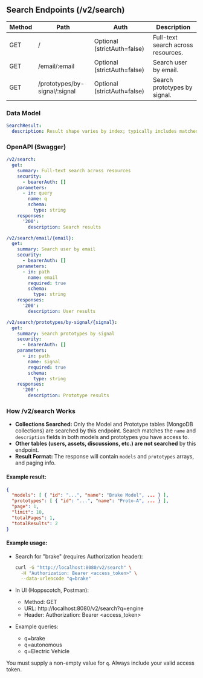 ## Search Endpoints (/v2/search)

| Method | Path | Auth | Description |
|---|---|---|---|
| GET | / | Optional (strictAuth=false) | Full-text search across resources. |
| GET | /email/:email | Optional (strictAuth=false) | Search user by email. |
| GET | /prototypes/by-signal/:signal | Optional (strictAuth=false) | Search prototypes by signal. |

### Data Model

```yaml
SearchResult:
  description: Result shape varies by index; typically includes matched documents and metadata
```

### OpenAPI (Swagger)

```yaml
/v2/search:
  get:
    summary: Full-text search across resources
    security:
      - bearerAuth: []
    parameters:
      - in: query
        name: q
        schema:
          type: string
    responses:
      '200':
        description: Search results

/v2/search/email/{email}:
  get:
    summary: Search user by email
    security:
      - bearerAuth: []
    parameters:
      - in: path
        name: email
        required: true
        schema:
          type: string
    responses:
      '200':
        description: User results

/v2/search/prototypes/by-signal/{signal}:
  get:
    summary: Search prototypes by signal
    security:
      - bearerAuth: []
    parameters:
      - in: path
        name: signal
        required: true
        schema:
          type: string
    responses:
      '200':
        description: Prototype results
```

### How /v2/search Works

- **Collections Searched:** Only the Model and Prototype tables (MongoDB collections) are searched by this endpoint. Search matches the `name` and `description` fields in both models and prototypes you have access to.
- **Other tables (users, assets, discussions, etc.) are not searched** by this endpoint.
- **Result Format:** The response will contain `models` and `prototypes` arrays, and paging info.

#### Example result:
```json
{
  "models": [ { "id": "...", "name": "Brake Model", ... } ],
  "prototypes": [ { "id": "...", "name": "Proto-A", ... } ],
  "page": 1,
  "limit": 10,
  "totalPages": 1,
  "totalResults": 2
}
```

#### Example usage:

- Search for "brake" (requires Authorization header):
  ```bash
  curl -G "http://localhost:8080/v2/search" \
    -H "Authorization: Bearer <access_token>" \
    --data-urlencode "q=brake"
  ```
- In UI (Hoppscotch, Postman):
  - Method: GET
  - URL: http://localhost:8080/v2/search?q=engine
  - Header: Authorization: Bearer <access_token>

- Example queries:
  - q=brake
  - q=autonomous
  - q=Electric Vehicle

You must supply a non-empty value for `q`. Always include your valid access token.
